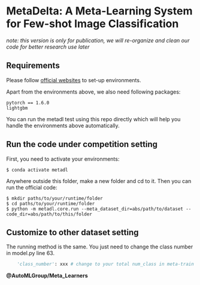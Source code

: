 # MetaDelta: A Meta-Learning System for Few-shot Image Classification

_note: this version is only for publication, we will re-organize and clean our code for better research use later_

## Requirements

Please follow [official websites](https://github.com/ebadrian/metadl/tree/master/starting_kit) to set-up environments. 

Apart from the environments above, we also need following packages:
```
pytorch == 1.6.0
lightgbm
```
You can run the metadl test using this repo directly which will help you handle the environments above automatically.

## Run the code under competition setting

First, you need to activate your environments:
```
$ conda activate metadl
```

Anywhere outside this folder, make a new folder and cd to it. Then you can run the official code:
```
$ mkdir paths/to/your/runtime/folder
$ cd paths/to/your/runtime/folder
$ python -m metadl.core.run --meta_dataset_dir=abs/path/to/dataset --code_dir=abs/path/to/this/folder
```

## Customize to other dataset setting

The running method is the same. You just need to change the class number in model.py line 63.

```python
    'class_number': xxx # change to your total num_class in meta-train dataset
```

__@AutoMLGroup/Meta_Learners__